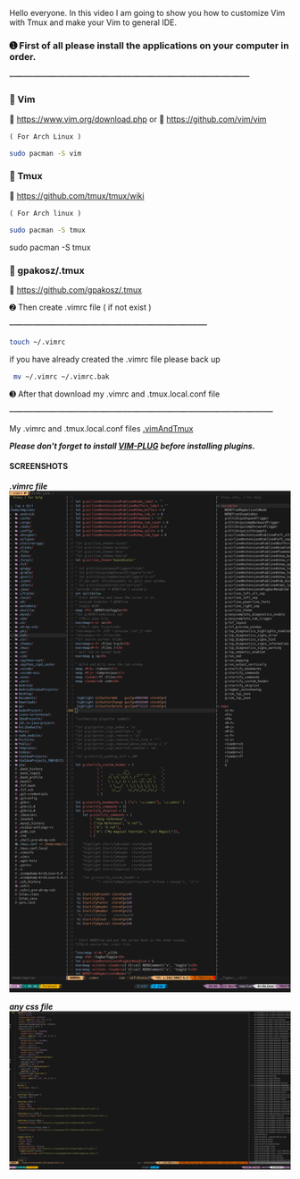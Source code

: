 Hello everyone. In this video I am going to show you how to customize Vim with Tmux and make your Vim to general IDE.

### ➊ First of all please install the applications on your computer in order. ###

┉┉┉┉┉┉┉┉┉┉┉┉┉┉┉┉┉┉┉┉┉┉┉┉┉┉┉┉┉┉┉┉┉┉┉┉┉┉┉┉┉┉┉┉┉┉┉┉┉┉┉


### 🔽 Vim ###
🔹 https://www.vim.org/download.php
     or
🔹 https://github.com/vim/vim


    ( For Arch Linux )
``` bash
sudo pacman -S vim
```
### 🔽 Tmux ###
🔹 https://github.com/tmux/tmux/wiki

    ( For Arch linux ) 
```bash
sudo pacman -S tmux

```

  sudo pacman -S tmux

### 🔽  gpakosz/.tmux ###
🔹 https://github.com/gpakosz/.tmux

➋ Then create .vimrc file ( if not exist )

┉┉┉┉┉┉┉┉┉┉┉┉┉┉┉┉┉┉┉┉┉┉┉┉┉┉┉┉┉┉┉┉┉┉┉┉┉┉┉┉┉┉


```bash
touch ~/.vimrc

```

 if you have already created the .vimrc file please back up

```bash
 mv ~/.vimrc ~/.vimrc.bak
```

➌ After that download my .vimrc and .tmux.local.conf file 

┉┉┉┉┉┉┉┉┉┉┉┉┉┉┉┉┉┉┉┉┉┉┉┉┉┉┉┉┉┉┉┉┉┉┉┉┉┉┉┉┉┉┉┉┉┉┉┉┉┉┉┉┉┉┉┉


 My .vimrc and .tmux.local.conf files
[.vimAndTmux](https://github.com/Mestane/.vimAndTmux.git)


**_Please don't forget to install [VIM-PLUG](https://github.com/junegunn/vim-plug) before installing plugins._**


#### SCREENSHOTS ####

**_.vimrc file_**
<img src="https://github.com/Mestane/.vimAndTmux/blob/master/ScreenShots/vimrc.png">

**_any css file_**
<img src="https://github.com/Mestane/.vimAndTmux/blob/master/ScreenShots/css.png">
